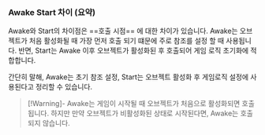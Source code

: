 
### Awake Start 차이 (요약)

Awake와 Start의 차이점은 ==호출 시점== 에 대한 차이가 있습니다.
Awake는 오브젝트가 처음 활성화될 때 가장 먼저 호출 되기 떄문에 주로 참조를 설정 할 때 사용됩니다. 
반면, Start는 Awake 이후 오브젝트가 활성화된 후 호출되어 게임 로직 초기화에 적합합니다. 

간단히 말해, Awake는 초기 참조 설정, Start는 오브젝트 활성화 후 게임로직 설정에 사용된다고 정리할 수 있습니다.

>[!Warning]- Awake는 게임이 시작될 때 오브젝트가 처음으로 활성화되면 호출됩니다. 하지만 만약 오브젝트가 비활성화된 상태로 시작된다면, Awake는 호출되지 않습니다.

